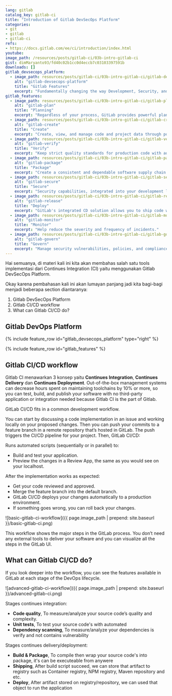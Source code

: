 ```yaml
---
lang: gitlab
catalog_key: gitlab-ci
title: "Introduction of Gitlab DevSecOps Platform"
categories:
- git
- gitlab
- gitlab-ci
refs: 
- https://docs.gitlab.com/ee/ci/introduction/index.html
youtube: 
image_path: /resources/posts/gitlab-ci/03b-intro-gitlab-ci
gist: dimMaryanto93/fd40c02b1cc0d4eccb7c03103397591b
downloads: []
gitlab_devsecops_platform:
  - image_path: resources/posts/gitlab-ci/03b-intro-gitlab-ci/gitlab-devsecops-platform.png
    alt: "gitlab-devsecops-platform"
    title: "Gitlab Features"
    excerpt: "Fundamentally changing the way Development, Security, and Ops teams collaborate and build software - GitLab provides all of the essential DevSecOps tools in one DevSecOps platform. <br><br>From idea to production, GitLab helps teams improve cycle time from weeks to minutes, reduce development costs, speed time to market, and deliver more secure and compliant applications."
gitlab_features:
  - image_path: resources/posts/gitlab-ci/03b-intro-gitlab-ci/gitlab-plan.png
    alt: "gitlab-plan"
    title: "Planning"
    excerpt: "Regardless of your process, GitLab provides powerful planning tools to keep everyone synchronized."
  - image_path: resources/posts/gitlab-ci/03b-intro-gitlab-ci/gitlab-create.png
    alt: "gitlab-create"
    title: "Create"
    excerpt: "Create, view, and manage code and project data through powerful branching tools."
  - image_path: resources/posts/gitlab-ci/03b-intro-gitlab-ci/gitlab-verify.png
    alt: "gitlab-verify"
    title: "Verify"
    excerpt: "Keep strict quality standards for production code with automatic testing and reporting."
  - image_path: resources/posts/gitlab-ci/03b-intro-gitlab-ci/gitlab-package.png
    alt: "gitlab-package"
    title: "Package"
    excerpt: "Create a consistent and dependable software supply chain with built-in package management."
  - image_path: resources/posts/gitlab-ci/03b-intro-gitlab-ci/gitlab-secure.png
    alt: "gitlab-secure"
    title: "Secure"
    excerpt: "Security capabilities, integrated into your development lifecycle."
  - image_path: resources/posts/gitlab-ci/03b-intro-gitlab-ci/gitlab-release.png
    alt: "gitlab-release"
    title: "Deploy"
    excerpt: "GitLab's integrated CD solution allows you to ship code with zero-touch, be it on one or one thousand servers."
  - image_path: resources/posts/gitlab-ci/03b-intro-gitlab-ci/gitlab-monitor.png
    alt: "gitlab-monitor"
    title: "Monitor"
    excerpt: "Help reduce the severity and frequency of incidents."
  - image_path: resources/posts/gitlab-ci/03b-intro-gitlab-ci/gitlab-govern.png
    alt: "gitlab-govern"
    title: "Govern"
    excerpt: "Manage security vulnerabilities, policies, and compliance across your organization."
---
```


Hai semuanya, di materi kali ini kita akan membahas salah satu tools implementasi dari Continues Integration (CI) yaitu menggunakan Gitlab DevSecOps Platform. 

Okay karena pembahasan kali ini akan lumayan panjang jadi kita bagi-bagi menjadi beberapa section diantaranya:

1. Gitlab DevSecOps Platform
1. Gitlab CI/CD workflow
2. What can Gitlab CI/CD do?

<!--more-->

## Gitlab DevOps Platform

{% include feature_row id="gitlab_devsecops_platform" type="right" %}

{% include feature_row id="gitlab_features" %}

## Gitlab CI/CD workflow

Gitlab CI menawarkan 3 konsep yaitu **Continues Integration**, **Continues Delivery** dan **Continues Deployment**. Out-of-the-box management systems can decrease hours spent on maintaining toolchains by 10% or more, so you can test, build, and publish your software with no third-party application or integration needed because Gitlab CI is the part of Gitlab.

GitLab CI/CD fits in a common development workflow.

You can start by discussing a code implementation in an issue and working locally on your proposed changes. 
Then you can push your commits to a feature branch in a remote repository that’s hosted in GitLab. 
The push triggers the CI/CD pipeline for your project. Then, GitLab CI/CD:

Runs automated scripts (sequentially or in parallel) to:
- Build and test your application.
- Preview the changes in a Review App, the same as you would see on your localhost.

After the implementation works as expected:
- Get your code reviewed and approved.
- Merge the feature branch into the default branch.
- GitLab CI/CD deploys your changes automatically to a production environment.
- If something goes wrong, you can roll back your changes.

![basic-gitlab-ci-workflow]({{ page.image_path | prepend: site.baseurl }}/basic-gitlab-ci.png)

This workflow shows the major steps in the GitLab process. You don’t need any external tools to deliver your software and you can visualize all the steps in the GitLab UI.

## What can Gitlab CI/CD do?

If you look deeper into the workflow, you can see the features available in GitLab at each stage of the DevOps lifecycle.

![advanced-gitlab-ci-workflow]({{ page.image_path | prepend: site.baseurl }}/advanced-gitlab-ci.png)

Stages continues integration:

- **Code quality**, To measure/analyze your source code’s quality and complexity.
- **Unit tests**, To test your source code's with automated
- **Dependency scanning**, To measure/analyze your dependencies is verify and not contains vulnerability

Stages continues delivery/deployment:

- **Build & Package**, To compile then wrap your source code's into package, it's can be executeable from anywere
- **Shipping**, After build script succeed, we can store that artifact to registry such as Container registry, NPM registry, Maven repository and etc.
- **Deploy**, After artifact stored on registry/repository, we can used that object to run the application